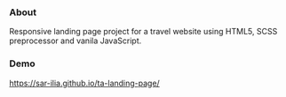 ### About

Responsive landing page project for a travel website using  HTML5, SCSS preprocessor and vanila JavaScript.

### Demo

https://sar-ilia.github.io/ta-landing-page/
